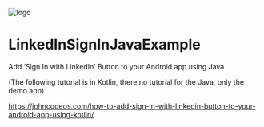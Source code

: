 ![logo](https://i.imgur.com/Dv73hCk.png)
# LinkedInSignInJavaExample
Add ‘Sign In with LinkedIn’ Button to your Android app using Java

(The following tutorial is in Kotlin, there no tutorial for the Java, only the demo app)

https://johncodeos.com/how-to-add-sign-in-with-linkedin-button-to-your-android-app-using-kotlin/


